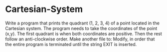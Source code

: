 # Cartesian-System
Write a program that prints the quadrant (1, 2, 3, 4) of a point located in the Cartesian system.  The program needs to take the coordinates of the point (x,y). The first quadrant is when both coordinates are positive. Then the rest follow an anti-clockwise order.
Make another file to: 
Modify, in order that the entire program is terminated until the string EXIT is inserted. 

